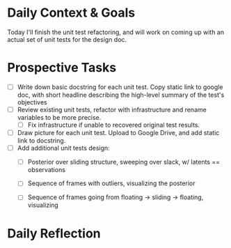 # Daily Context & Goals

Today I'll finish the unit test refactoring, and will work on coming up with an
actual set of unit tests for the design doc.


# Prospective Tasks

* [ ] Write down basic docstring for each unit test. Copy static link to google
      doc, with short headline describing the high-level summary of the test's
      objectives
* [ ] Review existing unit tests, refactor with infrastructure and rename variables
      to be more precise.
    * [ ] Fix infrastructure if unable to recovered original test results.
* [ ] Draw picture for each unit test. Upload to Google Drive, and add static
      link to docstring.
* [ ] Add additional unit tests design:
    * [ ] Posterior over sliding structure, sweeping over slack, w/ latents ==
          observations
    * [ ] Sequence of frames with outliers, visualizing the posterior
    * [ ] Sequence of frames going from floating -> sliding -> floating,
          visualizing 


# Daily Reflection
